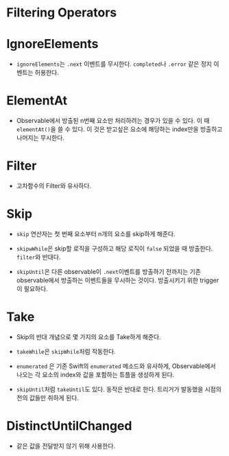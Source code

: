 # Filtering Operators 

# IgnoreElements

   - `ignoreElements`는 `.next` 이벤트를 무시한다. `completed`나 `.error` 같은 정지 이벤트는 허용한다.

# ElementAt

   -  Observable에서 방출된 n번째 요소만 처리하려는 경우가 있을 수 있다. 이 때 `elementAt()`을 쓸 수 있다. 이 것은 받고싶은 요소에 해당하는 index만을 방출하고 나머지는 무시한다.
   
# Filter

  - 고차함수의 Filter와 유사하다.

# Skip

  - `skip` 연산자는 첫 번째 요소부터 n개의 요소를 skip하게 해준다. 


  - `skipwWhile`은 skip할 로직을 구성하고 해당 로직이 `false` 되었을 때 방출한다. `filter`와 반대다.


  - `skipUntil`은 다른 observable이 `.next`이벤트를 방출하기 전까지는 기존 observable에서 방출하는 이벤트들을 무시하는 것이다. 방출시키기 위한 trigger이 필요하다.

# Take

  - Skip의 반대 개념으로 몇 가지의 요소를 Take하게 해준다.

  - `takeWhile`은 `skipWhile`처럼 작동한다. 

  - `enumerated` 은 기존 Swift의 `enumerated` 메소드와 유사하게, Observable에서 나오는 각 요소의 index와 값을 포함하는 튜플을 생성하게 된다.

  - `skipUntil`처럼 `takeUntil`도 있다. 동작은 반대로 한다. 트리거가 발동했을 시점의 전의 값들만 취하게 된다.

# DistinctUntilChanged

  - 같은 값을 전달받지 않기 위해 사용한다.
